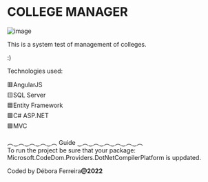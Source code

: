 # COLLEGE MANAGER
![image](https://user-images.githubusercontent.com/79454375/155453765-62772e6b-1b6d-4fb3-b1ce-9d536c22995d.png)

This is a system test of management of colleges.

:)



Technologies used:

🟥AngularJS 
<br>
🟨SQL Server
<br>
🟦Entity Framework
<br>
🟩C# ASP.NET
<br>
🟪MVC
<br>

︵‿︵‿︵‿︵‿︵   Guide   ‿︵‿︵‿︵‿︵‿︵‿︵ <br>
To run the project be sure that your package: Microsoft.CodeDom.Providers.DotNetCompilerPlatform is uppdated.




Coded by Débora Ferreira<b>@2022<b>
